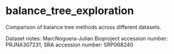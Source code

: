 # balance_tree_exploration
Comparison of balance tree methods across different datasets.

Dataset notes:
MarcNoguera-Julian
  Bioproject accession number: PRJNA307231, SRA accession number: SRP068240
